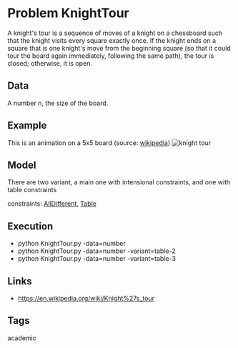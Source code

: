 # Problem KnightTour

A knight's tour is a sequence of moves of a knight on a chessboard such that the knight visits every square exactly once.
If the knight ends on a square that is one knight's move from the beginning square (so that it could tour the board again immediately,
following the same path), the tour is closed; otherwise, it is open.

## Data
  A number n, the size of the board.

## Example
  This is an animation on a 5x5 board (source: [wikipedia](https://en.wikipedia.org/wiki/Knight%27s_tour))
  ![knight tour](https://upload.wikimedia.org/wikipedia/commons/c/ca/Knights-Tour-Animation.gif)

## Model
  There are two variant, a main one with intensional constraints, and one with table constraints

  constraints: [AllDifferent](http://pycsp.org/documentation/constraints/AllDifferent), [Table](http://pycsp.org/documentation/constraints/Table)

## Execution
  - python KnightTour.py -data=number
  - python KnightTour.py -data=number -variant=table-2
  - python KnightTour.py -data=number -variant=table-3

## Links
  - https://en.wikipedia.org/wiki/Knight%27s_tour

## Tags
  academic
